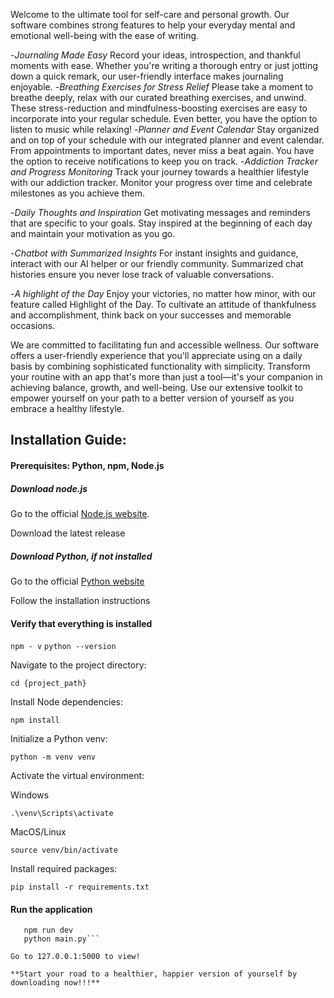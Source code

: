 Welcome to the ultimate tool for self-care and personal growth. Our software combines strong features to help your everyday mental and emotional well-being with the ease of writing.

-*Journaling Made Easy*
Record your ideas, introspection, and thankful moments with ease. Whether you're writing a thorough entry or just jotting down a quick remark, our user-friendly interface makes journaling enjoyable.
-*Breathing Exercises for Stress Relief*
Please take a moment to breathe deeply, relax with our curated breathing exercises, and unwind. These stress-reduction and mindfulness-boosting exercises are easy to incorporate into your regular schedule. Even better, you have the option to listen to music while relaxing!
-*Planner and Event Calendar*
Stay organized and on top of your schedule with our integrated planner and event calendar. From appointments to important dates, never miss a beat again. You have the option to receive notifications to keep you on track.
-*Addiction Tracker and Progress Monitoring*
Track your journey towards a healthier lifestyle with our addiction tracker. Monitor your progress over time and celebrate milestones as you achieve them.

-*Daily Thoughts and Inspiration*
Get motivating messages and reminders that are specific to your goals. Stay inspired at the beginning of each day and maintain your motivation as you go.

-*Chatbot with Summarized Insights*
For instant insights and guidance, interact with our AI helper or our friendly community. Summarized chat histories ensure you never lose track of valuable conversations.

-*A highlight of the Day*
Enjoy your victories, no matter how minor, with our feature called Highlight of the Day. To cultivate an attitude of thankfulness and accomplishment, think back on your successes and memorable occasions.
 
We are committed to facilitating fun and accessible wellness. Our software offers a user-friendly experience that you'll appreciate using on a daily basis by combining sophisticated functionality with simplicity.
Transform your routine with an app that's more than just a tool—it's your companion in achieving balance, growth, and well-being. Use our extensive toolkit to empower yourself on your path to a better version of yourself as you embrace a healthy lifestyle.

## Installation Guide:

#### Prerequisites: Python, npm, Node.js

##### Download node.js 

Go to the official [Node.js website](https://nodejs.org/en).

Download the latest release

##### Download Python, if not installed

Go to the official [Python website](https://www.python.org/downloads/)

Follow the installation instructions

#### Verify that everything is installed

```npm - v```
```python --version```


Navigate to the project directory:

```cd {project_path}```

Install Node dependencies:

```npm install```

Initialize a Python venv:

```python -m venv venv```

Activate the virtual environment:

Windows

```.\venv\Scripts\activate```

MacOS/Linux

```source venv/bin/activate```

Install required packages:

```pip install -r requirements.txt```

#### Run the application

```npm run build
   npm run dev
   python main.py```

Go to 127.0.0.1:5000 to view!

**Start your road to a healthier, happier version of yourself by downloading now!!!**
